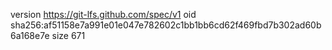 version https://git-lfs.github.com/spec/v1
oid sha256:af51158e7a991e01e047e782602c1bb1bb6cd62f469fbd7b302ad60b6a168e7e
size 671
